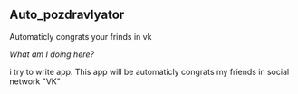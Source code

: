 ## Auto_pozdravlyator
Automaticly congrats your frinds in vk

*What am I doing here?*

i try to write app. This app will be automaticly congrats my friends in social network "VK"
